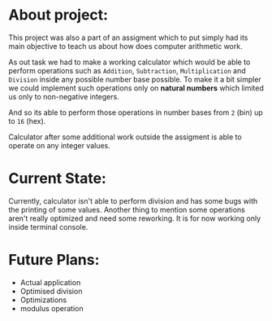 # About project:
This project was also a part of an assigment which to put simply had its main objective to teach us about how does computer arithmetic work. 

As out task we had to make a working calculator which would be able to perform operations such as ``Addition``, ``Subtraction``, ``Multiplication`` and ``Division`` inside any possible number base possible.
To make it a bit simpler we could implement such operations only on **natural numbers** which limited us only to non-negative integers.  

And so its able to perform those operations in number bases from ``2`` (bin) up to ``16`` (hex).

Calculator after some additional work outside the assigment is able to operate on any integer values.
# Current State:
Currently, calculator isn't able to perform division and has some bugs with the printing of some values.
Another thing to mention some operations aren't really optimized and need some reworking. It is for now working only inside terminal console.
# Future Plans:
- Actual application
- Optimised division
- Optimizations
- modulus operation
